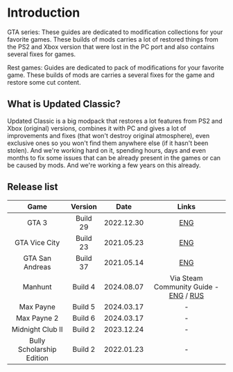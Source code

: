 # Introduction

GTA series:
These guides are dedicated to modification collections for your favorite games. These builds of mods carries a lot of restored things from the PS2 and Xbox version that were lost in the PC port and also contains several fixes for games.

Rest games:
Guides are dedicated to pack of modifications for your favorite game. These builds of mods are carries a several fixes for the game and restore some cut content.

## What is Updated Classic?

Updated Classic is a big modpack that restores a lot features from PS2 and Xbox (original) versions, combines it with PC and gives a lot of improvements and fixes (that won't destroy original atmosphere), even exclusive ones so you won't find them anywhere else (if it hasn't been stolen). And we're working hard on it, spending hours, days and even months to fix some issues that can be already present in the games or can be caused by mods. And we're working a few years on this already.


## Release list

| Game | Version | Date | Links |
| :-: | :----------: | :-: | :-----: |
| GTA 3 | Build 29 | 2022.12.30 | [ENG](gta3/index.md) |
| GTA Vice City | Build 23 |2021.05.23 | [ENG](gtavc/index.md) |
| GTA San Andreas | Build 37 | 2021.05.14 | [ENG](gtasa/index.md) |
| Manhunt | Build 4 | 2024.08.07 | Via Steam Community Guide - [ENG](https://steamcommunity.com/sharedfiles/filedetails/?id=2365873329) / [RUS](https://steamcommunity.com/sharedfiles/filedetails/?id=2376712693) |
| Max Payne | Build 5 | 2024.03.17 | - |
| Max Payne 2 | Build 6 | 2024.03.17 | - |
| Midnight Club II | Build 2 | 2023.12.24 | - |
| Bully Scholarship Edition | Build 2 | 2022.01.23 | - |


